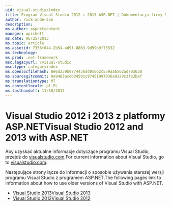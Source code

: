 ```yaml
---
uid: visual-studio/index
title: Program Visual Studio 2012 i 2013 ASP.NET | Dokumentacja firmy Microsoft
author: rick-anderson
description: 
ms.author: aspnetcontent
manager: wpickett
ms.date: 06/25/2013
ms.topic: article
ms.assetid: 7356f644-2b54-4d9f-8863-9d59b9f75532
ms.technology: 
ms.prod: .net-framework
msc.legacyurl: /visual-studio
msc.type: categoryindex
ms.openlocfilehash: 8e6d239b9774436dd0c662c559aab562ad703638
ms.sourcegitcommit: 9a9483aceb34591c97451997036a9120c3fe2baf
ms.translationtype: MT
ms.contentlocale: pl-PL
ms.lasthandoff: 11/10/2017
---
```

# <a name="visual-studio-2012-and-2013-with-aspnet"></a><span data-ttu-id="bbc77-102">Visual Studio 2012 i 2013 z platformy ASP.NET</span><span class="sxs-lookup"><span data-stu-id="bbc77-102">Visual Studio 2012 and 2013 with ASP.NET</span></span>

<span data-ttu-id="bbc77-103">Aby uzyskać aktualne informacje dotyczące programu Visual Studio, przejdź do [visualstudio.com](https://www.visualstudio.com).</span><span class="sxs-lookup"><span data-stu-id="bbc77-103">For current information about Visual Studio, go to [visualstudio.com](https://www.visualstudio.com).</span></span>

<span data-ttu-id="bbc77-104">Następujące strony łącze do informacji o sposobie używania starszej wersji programu Visual Studio z programem ASP.NET.</span><span class="sxs-lookup"><span data-stu-id="bbc77-104">The following pages link to information about how to use older versions of Visual Studio with ASP.NET.</span></span>

- [<span data-ttu-id="bbc77-105">Visual Studio 2013</span><span class="sxs-lookup"><span data-stu-id="bbc77-105">Visual Studio 2013</span></span>](overview/2013/index.md)
- [<span data-ttu-id="bbc77-106">Visual Studio 2012</span><span class="sxs-lookup"><span data-stu-id="bbc77-106">Visual Studio 2012</span></span>](overview/2012/index.md)
